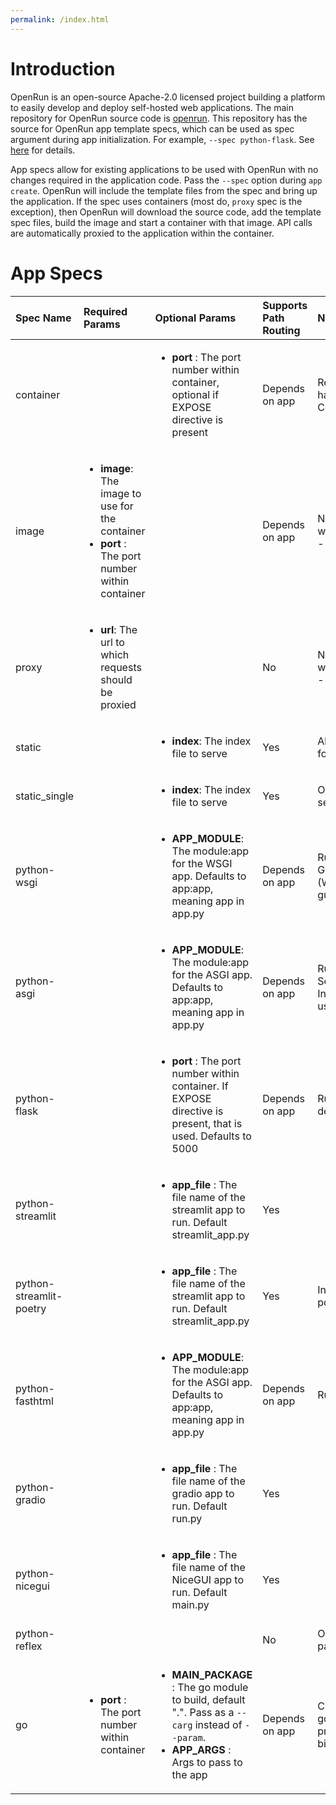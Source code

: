 ```yaml
---
permalink: /index.html
---
```


# Introduction

OpenRun is an open-source Apache-2.0 licensed project building a platform to easily develop and deploy self-hosted web applications. The main repository for OpenRun source code is [openrun](https://github.com/openrundev/openrun/). This repository has the source for OpenRun app template specs, which can be used as spec argument during app initialization. For example, `--spec python-flask`. See [here](https://openrun.dev/docs/app/overview/#building-apps-from-spec) for details.

App specs allow for existing applications to be used with OpenRun with no changes required in the application code. Pass the `--spec` option during `app create`. OpenRun will include the template files from the spec and bring up the application. If the spec uses containers (most do, `proxy` spec is the exception), then OpenRun will download the source code, add the template spec files, build the image and start a container with that image. API calls are automatically proxied to the application within the container.

# App Specs

| Spec Name               | Required Params                                                                                                            | Optional Params                                                                                                                                                         | Supports Path Routing | Notes                                                                 | Example                                                                                                                                                         |
| :---------------------- | :------------------------------------------------------------------------------------------------------------------------- | :---------------------------------------------------------------------------------------------------------------------------------------------------------------------- | :-------------------- | :-------------------------------------------------------------------- | :-------------------------------------------------------------------------------------------------------------------------------------------------------------- |
| container               |                                                                                                                            | <ul><li><b>port</b> : The port number within container, optional if EXPOSE directive is present</li></ul>                                                               | Depends on app        | Requires app code to have a Containerfile/Dockerfile                  |
| image                   | <ul><li><b>image</b>: The image to use for the container</li> <li><b>port</b> : The port number within container</li></ul> |                                                                                                                                                                         | Depends on app        | No source url required when creating app, use - as url                | `openrun app create --spec image --approve --param image=nginx --param port=80 - nginxapp.localhost:/`                                                          |
| proxy                   | <ul><li><b>url</b>: The url to which requests should be proxied</li> </ul>                                                 |                                                                                                                                                                         | No                    | No source url required when creating app, use - as url                | `openrun app create --spec proxy --approve -param url=https://openrun.dev - proxyapp.localhost:/`                                                               |
| static                  |                                                                                                                            | <ul><li><b>index</b>: The index file to serve</li> </ul>                                                                                                                | Yes                   | All files under source folder are served                              | `openrun app create --spec static --approve --param app_name="Event Planner" -param index=event-planner.html github.com/simonw/tools /event_planner`            |
| static_single           |                                                                                                                            | <ul><li><b>index</b>: The index file to serve</li> </ul>                                                                                                                | Yes                   | Only the index file is served                                         | `openrun app create --spec static_single --approve --param app_name="Event Planner" -param index=event-planner.html github.com/simonw/tools /event_planner`     |
| python-wsgi             |                                                                                                                            | <ul><li><b>APP_MODULE</b>: The module:app for the WSGI app. Defaults to app:app, meaning app in app.py</li> </ul>                                                       | Depends on app        | Runs Web Server Gateway Interface (WSGI) apps using gunicorn          |
| python-asgi             |                                                                                                                            | <ul><li><b>APP_MODULE</b>: The module:app for the ASGI app. Defaults to app:app, meaning app in app.py</li> </ul>                                                       | Depends on app        | Runs Asynchronous Server Gateway Interface (ASGI) apps using uvicorn  |
| python-flask            |                                                                                                                            | <ul><li><b>port</b> : The port number within container. If EXPOSE directive is present, that is used. Defaults to 5000</li></ul>                                        | Depends on app        | Runs app using flask dev server                                       |
| python-streamlit        |                                                                                                                            | <ul><li><b>app_file</b> : The file name of the streamlit app to run. Default streamlit_app.py</li></ul>                                                                 | Yes                   |                                                                       | `openrun app create --spec python-streamlit --branch master --approve github.com/streamlit/streamlit-example /streamlit_app`                                    |
| python-streamlit-poetry |                                                                                                                            | <ul><li><b>app_file</b> : The file name of the streamlit app to run. Default streamlit_app.py</li></ul>                                                                 | Yes                   | Installs packages using poetry                                        |
| python-fasthtml         |                                                                                                                            | <ul><li><b>APP_MODULE</b>: The module:app for the ASGI app. Defaults to app:app, meaning app in app.py</li> </ul>                                                       | Depends on app        | Runs app using uvicorn                                                | `openrun app create --approve --spec python-fasthtml --param APP_MODULE=basic_ws:app  https://github.com/AnswerDotAI/fasthtml/examples fasthtmlapp.localhost:/` |
| python-gradio           |                                                                                                                            | <ul><li><b>app_file</b> : The file name of the gradio app to run. Default run.py</li></ul>                                                                              | Yes                   |                                                                       | `openrun app create --spec python-gradio --approve github.com/gradio-app/gradio/demo/blocks_flag /gradio_app`                                                   |
| python-nicegui          |                                                                                                                            | <ul><li><b>app_file</b> : The file name of the NiceGUI app to run. Default main.py</li></ul>                                                                            | Yes                   |                                                                       | `openrun app create --spec python-nicegui --approve github.com/zauberzeug/nicegui/examples/fullcalendar /nicegui`                                               |
| python-reflex           |                                                                                                                            |                                                                                                                                                                         | No                    | Only domain based app paths are supported                             | `openrun app create --spec python-reflex --approve github.com/reflex-dev/reflex-examples/counter counter.:`                                                     |
| go                      | <ul><li><b>port</b> : The port number within container</li></ul>                                                           | <ul><li><b>MAIN_PACKAGE</b> : The go module to build, default ".". Pass as a `--carg` instead of `--param`.</li><li><b>APP_ARGS</b> : Args to pass to the app</li></ul> | Depends on app        | CGO is disabled; go.mod has to be present; app should bind to 0.0.0.0 | `openrun app create --approve --spec go --param port=8080 --param APP_ARGS="-addr 0.0.0.0:8080" --branch master github.com/golang/example/helloserver /goapp`   |
